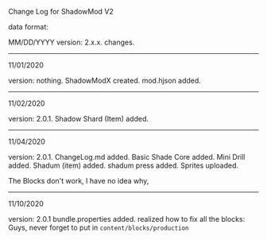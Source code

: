 Change Log for ShadowMod V2

data format:

MM/DD/YYYY
version: 2.x.x.
changes.

-----------------

11/01/2020

version: nothing.
ShadowModX created.
mod.hjson added.

------------------

11/02/2020

version: 2.0.1.
Shadow Shard (Item) added.

------------------

11/04/2020

version: 2.0.1.
ChangeLog.md added.
Basic Shade Core added.
Mini Drill added.
Shadum (item) added.
shadum press added.
Sprites uploaded.

The Blocks don't work, I have no idea why,

------------------

11/10/2020

version: 2.0.1
bundle.properties added.
realized how to fix all the blocks:
Guys, never forget to put in `content/blocks/production`

